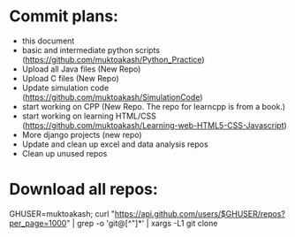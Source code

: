 # Commit plans:
- this document
- basic and intermediate python scripts (https://github.com/muktoakash/Python_Practice)
- Upload all Java files (New Repo)
- Upload C files (New Repo)
- Update simulation code (https://github.com/muktoakash/SimulationCode)
- start working on CPP (New Repo. The repo for learncpp is from a book.)
- start working on learning HTML/CSS (https://github.com/muktoakash/Learning-web-HTML5-CSS-Javascript)
- More django projects (new repo)
- Update and clean up excel and data analysis repos
- Clean up unused repos

# Download all repos:
GHUSER=muktoakash; curl "https://api.github.com/users/$GHUSER/repos?per_page=1000" | grep -o 'git@[^"]*' | xargs -L1 git clone